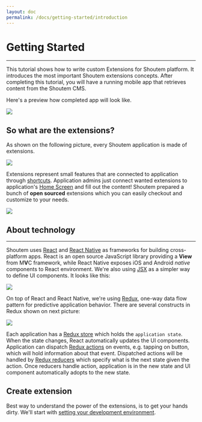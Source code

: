 ```yaml
---
layout: doc
permalink: /docs/getting-started/introduction
---
```


# Getting Started
<hr />

This tutorial shows how to write custom Extensions for Shoutem platform. It introduces the most important Shoutem extensions concepts. After completing this tutorial, you will have a running mobile app that retrieves content from the Shoutem CMS.

Here's a preview how completed app will look like.

<p class="image">
<img src='{{ site.baseurl }}/img/getting-started/extension-preview.png'/>
</p>

## So what are the extensions?
As shown on the following picture, every Shoutem application is made of extensions.

<p class="image">
<img src='{{ site.baseurl }}/img/getting-started/apps-are-made-of-extensions.png'/>
</p>

Extensions represent small features that are connected to application through [shortcuts](/docs/coming-soon). Application admins just connect wanted extensions to application's [Home Screen](/docs/coming-soon) and fill out the content! Shoutem prepared a bunch of **open sourced** extensions which you can easily checkout and customize to your needs.

<p class="image">
<img src='{{ site.baseurl }}/img/getting-started/shoutem-extensions.png'/>
</p>

## About technology

<hr />

Shoutem uses [React](https://facebook.github.io/react/) and [React Native](https://facebook.github.io/react-native/) as frameworks for building cross-platform apps. React is an open source JavaScript library providing a **View** from M**V**C framework, while React Native exposes iOS and Android *native* components to React environment. We're also using [JSX](https://facebook.github.io/react/docs/jsx-in-depth.html) as a simpler way to define UI components. It looks like this:

<p class="image">
<img src='{{ site.baseurl }}/img/getting-started/jsx-component-example.png'/>
</p>

On top of React and React Native, we're using [Redux](http://redux.js.org/), one-way data flow pattern for predictive application behavior. There are several constructs in Redux shown on next picture:

<p class="image">
<img src='{{ site.baseurl }}/img/getting-started/redux.png'/>
</p>

Each application has a [Redux store](http://redux.js.org/docs/basics/Store.html) which holds the `application state`. When the state changes, React automatically updates the UI components. Application can dispatch [Redux actions](http://redux.js.org/docs/basics/Actions.html) on events, e.g. tapping on button, which will hold information about that event. Dispatched actions will be handled by [Redux reducers](http://redux.js.org/docs/basics/Reducers.html) which specify what is the next state given the action. Once reducers handle action, application is in the new state and UI component automatically adopts to the new state.

## Create extension
Best way to understand the power of the extensions, is to get your hands dirty. We'll start with [setting your development environment](http://shoutem.github.io/docs/getting-started/development-environment).
